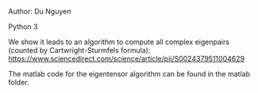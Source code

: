 Author: Du Nguyen

Python 3

We show it leads to an algorithm to compute all complex eigenpairs (counted by Cartwright-Sturmfels formula):
https://www.sciencedirect.com/science/article/pii/S0024379511004629

The matlab code for the eigentensor algorithm can be found in the matlab folder.
